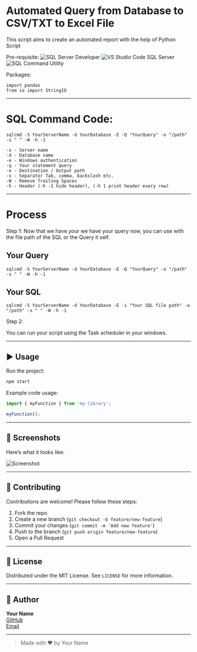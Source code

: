 # Automated Query from Database to CSV/TXT to Excel File

This script aims to create an automated report with the help of Python Script

Pre-requisite:
![SQL Server Developer](https://www.microsoft.com/en-us/sql-server/developer-tools)
![VS Studio Code SQL Server](https://www.microsoft.com/en-us/sql-server/sql-server-downloads?msockid=255b760893ae6f862b47600292af6e07)
![SQL Command Utility](https://learn.microsoft.com/en-us/sql/tools/sqlcmd/sqlcmd-utility?view=sql-server-ver16&tabs=odbc%2Cwindows%2Cwindows-support&pivots=cs1-cmd#download-and-install)

Packages:
```
import pandas
from io import StringIO
```

---

# SQL Command Code:
```
sqlcmd -S YourServerName -d YourDatabase -E -Q "YourQuery" -o "/path" -s " " -W -h -1

-s - Server name
-d - Database name
-e - Windows authentication
-q - Your statement query
-o - Destination / Output path
-s - Separator Tab, comma, backslash etc.
-W - Remove Trailing Spaces
-h - Header (-h -1 hide header), (-h 1 print header every row)
```

---

# Process

Step 1: Now that we have your we have your query now, you can use with the file path of the SQL or the Query it self. 

## Your Query

```
sqlcmd -S YourServerName -d YourDatabase -E -Q "YourQuery" -o "/path" -s " " -W -h -1
```
## Your SQL

```
sqlcmd -S YourServerName -d YourDatabase -E -i "Your SQL file path" -o "/path" -s " " -W -h -1
```

Step 2:

You can run your script using the Task scheduler in your windows. 



---

## ▶️ Usage

Run the project:

```bash
npm start
```

Example code usage:

```js
import { myFunction } from 'my-library';

myFunction();
```

---

## 📸 Screenshots

Here’s what it looks like:

![Screenshot](screenshot.png)

---

## 🤝 Contributing

Contributions are welcome! Please follow these steps:

1. Fork the repo
2. Create a new branch (`git checkout -b feature/new-feature`)
3. Commit your changes (`git commit -m 'Add new feature'`)
4. Push to the branch (`git push origin feature/new-feature`)
5. Open a Pull Request

---

## 📄 License

Distributed under the MIT License. See `LICENSE` for more information.

---

## 👤 Author

**Your Name**  
[GitHub](https://github.com/yourusername)  
[Email](mailto:your.email@example.com)

---

> Made with ❤️ by Your Name
